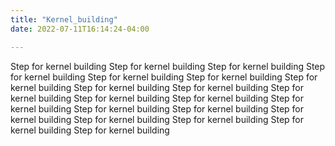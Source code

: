 ```yaml
---
title: "Kernel_building"
date: 2022-07-11T16:14:24-04:00

---
```


Step  for kernel building
Step  for kernel building
Step  for kernel building
Step  for kernel building
Step  for kernel building
Step  for kernel building
Step  for kernel building
Step  for kernel building
Step  for kernel building
Step  for kernel building
Step  for kernel building
Step  for kernel building
Step  for kernel building
Step  for kernel building
Step  for kernel building
Step  for kernel building
Step  for kernel building
Step  for kernel building
Step  for kernel building
Step  for kernel building
